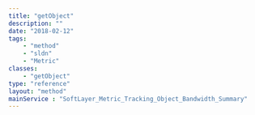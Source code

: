 ```yaml
---
title: "getObject"
description: ""
date: "2018-02-12"
tags:
    - "method"
    - "sldn"
    - "Metric"
classes:
    - "getObject"
type: "reference"
layout: "method"
mainService : "SoftLayer_Metric_Tracking_Object_Bandwidth_Summary"
---
```

